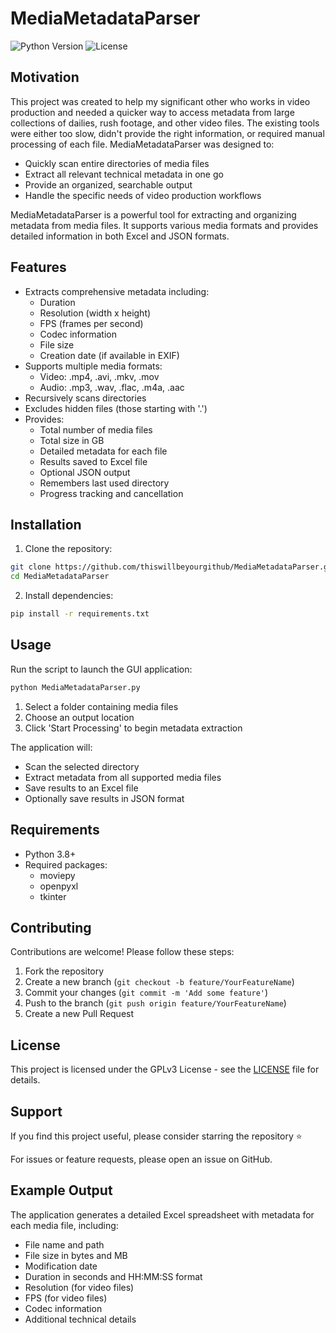 # MediaMetadataParser

![Python Version](https://img.shields.io/badge/python-3.8+-blue.svg)
![License](https://img.shields.io/badge/license-GPLv3-green.svg)

## Motivation

This project was created to help my significant other who works in video production and needed a quicker way to access metadata from large collections of dailies, rush footage, and other video files. The existing tools were either too slow, didn't provide the right information, or required manual processing of each file. MediaMetadataParser was designed to:

- Quickly scan entire directories of media files
- Extract all relevant technical metadata in one go
- Provide an organized, searchable output
- Handle the specific needs of video production workflows

MediaMetadataParser is a powerful tool for extracting and organizing metadata from media files. It supports various media formats and provides detailed information in both Excel and JSON formats.

## Features

- Extracts comprehensive metadata including:
  - Duration
  - Resolution (width x height)
  - FPS (frames per second)
  - Codec information
  - File size
  - Creation date (if available in EXIF)
- Supports multiple media formats:
  - Video: .mp4, .avi, .mkv, .mov
  - Audio: .mp3, .wav, .flac, .m4a, .aac
- Recursively scans directories
- Excludes hidden files (those starting with '.')
- Provides:
  - Total number of media files
  - Total size in GB
  - Detailed metadata for each file
  - Results saved to Excel file
  - Optional JSON output
  - Remembers last used directory
  - Progress tracking and cancellation

## Installation

1. Clone the repository:
```bash
git clone https://github.com/thiswillbeyourgithub/MediaMetadataParser.git
cd MediaMetadataParser
```

2. Install dependencies:
```bash
pip install -r requirements.txt
```

## Usage

Run the script to launch the GUI application:
```bash
python MediaMetadataParser.py
```

1. Select a folder containing media files
2. Choose an output location
3. Click 'Start Processing' to begin metadata extraction

The application will:
- Scan the selected directory
- Extract metadata from all supported media files
- Save results to an Excel file
- Optionally save results in JSON format

## Requirements

- Python 3.8+
- Required packages:
  - moviepy
  - openpyxl
  - tkinter

## Contributing

Contributions are welcome! Please follow these steps:

1. Fork the repository
2. Create a new branch (`git checkout -b feature/YourFeatureName`)
3. Commit your changes (`git commit -m 'Add some feature'`)
4. Push to the branch (`git push origin feature/YourFeatureName`)
5. Create a new Pull Request

## License

This project is licensed under the GPLv3 License - see the [LICENSE](LICENSE) file for details.

## Support

If you find this project useful, please consider starring the repository ⭐

For issues or feature requests, please open an issue on GitHub.

## Example Output

The application generates a detailed Excel spreadsheet with metadata for each media file, including:
- File name and path
- File size in bytes and MB
- Modification date
- Duration in seconds and HH:MM:SS format
- Resolution (for video files)
- FPS (for video files)
- Codec information
- Additional technical details
